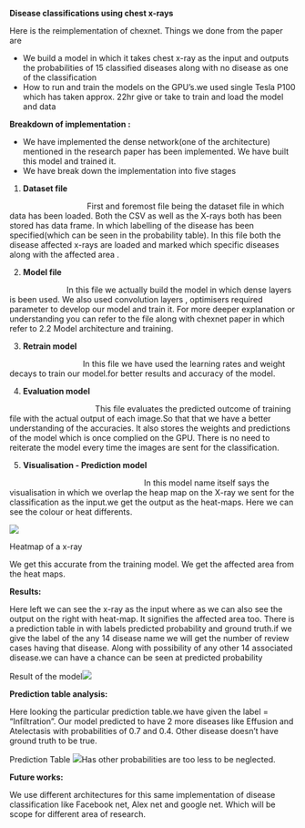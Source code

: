 ﻿**Disease classifications using chest x-rays** 

Here is the reimplementation of chexnet. Things we done from the paper are

- We build a model in which it takes chest x-ray as the input and outputs the probabilities of 15 classified diseases along with no disease as one of the classification
- How to run and train the models on the GPU’s.we used single Tesla P100 which has taken approx. 22hr give or take to train and load the model and data

**Breakdown of implementation :** 

- We have implemented the dense network(one of the architecture) mentioned in the research paper has been implemented. We have built this model and trained it.
- We have break down the implementation into five stages
1. **Dataset file** 

`                   `First and foremost file being the dataset file  in which data has been loaded. Both the CSV as well as the X-rays both has been stored has data frame. In which labelling of the disease has been specified(which can be seen in the probability table). In this file both the disease affected x-rays are loaded and marked which specific diseases along with the  affected area .

2. **Model file** 

`              `In this file we actually build the model in which dense layers is been used. We also used convolution layers , optimisers required parameter to develop our model   and train it. For more deeper explanation or understanding you can refer to the file along with chexnet paper in which refer to 2.2 Model architecture and training.

3. **Retrain model** 

`                  `In this file we have used the learning rates and weight decays to train our model.for better results and accuracy of the model.

4. **Evaluation model** 

`                     `This file evaluates the predicted  outcome of training file with the actual output of each image.So that that we have a better understanding of the accuracies.  It also stores the weights and predictions of the model which is once complied  on the GPU. There is no need to reiterate the model every time the images are sent  for the classification.  

5. **Visualisation - Prediction model** 

`                                 `In this model name itself says the visualisation in which we overlap the heap map on the X-ray we sent for the classification as the input.we get the output as the heat-maps. Here we can see the colour or heat differents. 

![](AI\_project\_report.001.png)

Heatmap of a x-ray

We get this accurate from the training model. We get the affected area from the heat maps.

**Results:** 

Here left we can see the x-ray as the input where as we can also see the output on the right with heat-map. It signifies the affected area too. There is a prediction table in with labels predicted probability and ground truth.if we give the label of the any 14 disease name we will get the number of review cases having that disease. Along with possibility of any other 14 associated disease.we can have a chance can be seen at predicted probability

Result of the model![](AI\_project\_report.002.png)

**Prediction table analysis:** 

Here looking the particular prediction table.we have given the label = “Infiltration”. Our model predicted to have 2 more diseases like Effusion and Atelectasis with probabilities of 0.7 and 0.4. Other disease doesn’t have ground truth to be true.

Prediction Table ![](AI\_project\_report.003.png)Has other probabilities are too less to be neglected.

**Future works:** 

We use different architectures for this same implementation of disease classification like Facebook net, Alex net and google net. Which will be scope for  different area of research.

